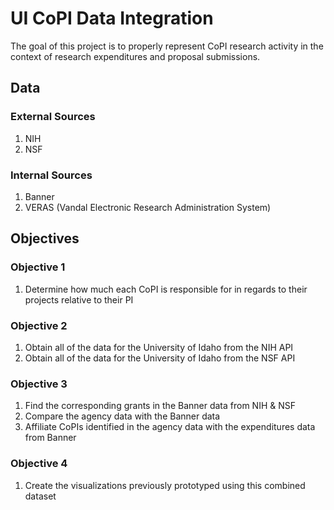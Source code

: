 # UI CoPI Data Integration

The goal of this project is to properly represent CoPI research activity in the context of research expenditures and proposal submissions.

## Data

### External Sources

1. NIH
2. NSF

### Internal Sources

1. Banner
2. VERAS (Vandal Electronic Research Administration System)

## Objectives

### Objective 1

1. Determine how much each CoPI is responsible for in regards to their projects relative to their PI

### Objective 2

1. Obtain all of the data for the University of Idaho from the NIH API
2. Obtain all of the data for the University of Idaho from the NSF API

### Objective 3

1. Find the corresponding grants in the Banner data from NIH & NSF
2. Compare the agency data with the Banner data
3. Affiliate CoPIs identified in the agency data with the expenditures data from Banner

### Objective 4

1. Create the visualizations previously prototyped using this combined dataset
